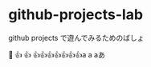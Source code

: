 # github-projects-lab
github projects で遊んでみるためのばしょ

:bow:
:+1:
:+1:
:+1::+1::+1::+1::+1::+1::+1:a
a
aあ

